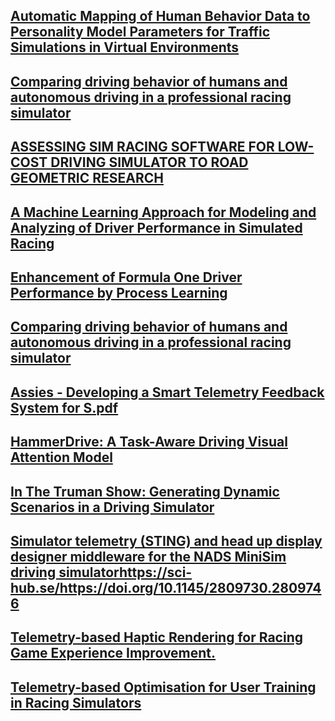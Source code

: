## [Automatic Mapping of Human Behavior Data to Personality Model Parameters for Traffic Simulations in Virtual Environments](https://www.webofscience.com/wos/alldb/full-record/WOS:000376490300040)

## [Comparing driving behavior of humans and autonomous driving in a professional racing simulator](https://journals.plos.org/plosone/article?id=10.1371/journal.pone.0245320)

## [ASSESSING SIM RACING SOFTWARE FOR LOW-COST DRIVING SIMULATOR TO ROAD GEOMETRIC RESEARCH](https://riubu.ubu.es/bitstream/handle/10259/6929/Higuera_CIT2021_1377-1391.pdf;jsessionid=9CE591B96F85E68DDD7C74EC57C00944?sequence=1)

## [A Machine Learning Approach for Modeling and Analyzing of Driver Performance in Simulated Racing](https://link.springer.com/content/pdf/10.1007/978-3-031-26438-2_8.pdf)

## [Enhancement of Formula One Driver Performance by Process Learning](https://essay.utwente.nl/89793/1/Moghaddar_BA_EEMCS.pdf)

## [Comparing driving behavior of humans and autonomous driving in a professional racing simulator](https://www.webofscience.com/api/gateway?GWVersion=2&SrcAuth=DOISource&SrcApp=UA&KeyAID=10.1371%2Fjournal.pone.0245320&DestApp=DOI&SrcAppSID=EUW1ED0D624sqFlABwfuJrduWiBbW&SrcJTitle=PLOS+ONE&DestDOIRegistrantName=Public+Library+of+Science)

## [Assies - Developing a Smart Telemetry Feedback System for S.pdf](https://essay.utwente.nl/87322/1/Assies_BA_EEMS.pdf)

## [HammerDrive: A Task-Aware Driving Visual Attention Model](https://eprints.qut.edu.au/209066/1/76344545.pdf)

## [In The Truman Show: Generating Dynamic Scenarios in a Driving Simulator](https://ris.utwente.nl/ws/files/6550466/Wassink06truman.pdf)

## [Simulator telemetry (STING) and head up display designer middleware for the NADS MiniSim driving simulator](https://sci-hub.se/https://doi.org/10.1145/2809730.2809746)https://sci-hub.se/https://doi.org/10.1145/2809730.2809746

## [Telemetry-based Haptic Rendering for Racing Game Experience Improvement.](https://ieeexplore.ieee.org/stamp/stamp.jsp?tp=&arnumber=10413623)

## [Telemetry-based Optimisation for User Training in Racing Simulators](https://ieeexplore.ieee.org/stamp/stamp.jsp?tp=&arnumber=8055808)
